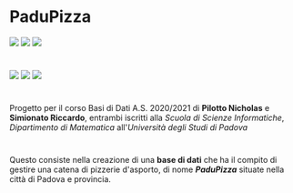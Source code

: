 # PaduPizza

<img src="https://img.shields.io/badge/license-CC%20BY--NC--ND%204.0-lightgrey"> <img src="https://img.shields.io/badge/contributors-2-yellow"> <img src="https://img.shields.io/badge/version-1.0-success">

#
<img src="https://img.shields.io/badge/github%20-%23121011.svg?&style=for-the-badge&logo=github&logoColor=white"/> <img src ="https://img.shields.io/badge/postgres-%23316192.svg?&style=for-the-badge&logo=postgresql&logoColor=white"/> <img src="https://img.shields.io/badge/c%20-%2300599C.svg?&style=for-the-badge&logo=c&logoColor=white"/>

#
Progetto per il corso Basi di Dati A.S. 2020/2021 di **Pilotto Nicholas** e **Simionato Riccardo**, entrambi iscritti alla *Scuola di Scienze Informatiche*, *Dipartimento di Matematica* all'*Università degli Studi di Padova*

#
Questo consiste nella creazione di una **base di dati** che ha il compito di gestire una catena di pizzerie d'asporto, di nome ***PaduPizza*** situate nella città di Padova e provincia.
